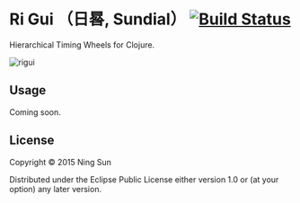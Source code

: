 # Ri Gui （日晷, Sundial） [![Build Status](https://travis-ci.org/sunng87/rigui.png?branch=master)](https://travis-ci.org/sunng87/rigui)

Hierarchical Timing Wheels for Clojure.

![rigui](https://upload.wikimedia.org/wikipedia/commons/thumb/3/35/Beijing_sundial.jpg/318px-Beijing_sundial.jpg)

## Usage

Coming soon.

## License

Copyright © 2015 Ning Sun

Distributed under the Eclipse Public License either version 1.0 or (at
your option) any later version.
